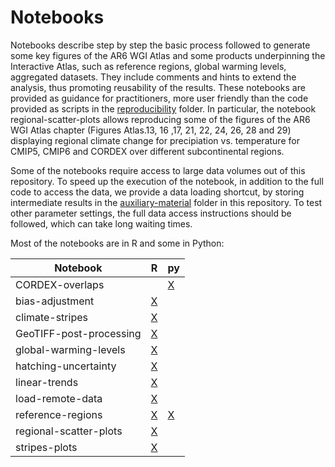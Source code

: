 # Notebooks

Notebooks describe step by step the basic process followed to generate some key figures of the AR6 WGI Atlas and some products underpinning the Interactive Atlas, such as reference regions, global warming levels, aggregated datasets. They include comments and hints to extend the analysis, thus promoting reusability of the results. These notebooks are provided as guidance for practitioners, more user friendly than the code provided as scripts in the [reproducibility](../reproducibility) folder. In particular, the notebook regional-scatter-plots allows reproducing some of the figures of the AR6 WGI Atlas chapter (Figures Atlas.13, 16 ,17, 21, 22, 24, 26, 28 and 29) displaying regional climate change for precipiation vs. temperature for CMIP5, CMIP6 and CORDEX over different subcontinental regions. 

Some of the notebooks require access to large data volumes out of this repository. To speed up the execution of the notebook, in addition to the full code to access the data, we provide a data loading shortcut, by storing intermediate results in the [auxiliary-material](auxiliary-material) folder in this repository. To test other parameter settings, the full data access instructions should be followed, which can take long waiting times.

Most of the notebooks are in R and some in Python:

Notebook | R | py
------------------------|------------------------------------------|---
CORDEX-overlaps         |                                          | [X](./CORDEX-overlaps_Python.ipynb)
bias-adjustment         | [X](./bias-adjustment_R.ipynb)           |
climate-stripes         | [X](./climate-stripes_R.ipynb)           |
GeoTIFF-post-processing | [X](./GeoTIFF-post-processing_R.ipynb)   |
global-warming-levels   | [X](./global-warming-levels_R.ipynb)     |
hatching-uncertainty    | [X](./hatching-uncertainty_R.ipynb)      |
linear-trends           | [X](./linear-trends_R.ipynb)             |
load-remote-data        | [X](./load-remote-data_R.ipynb)          |
reference-regions       | [X](./reference-regions_R.ipynb)         | [X](./reference-regions_Python.ipynb) 
regional-scatter-plots  | [X](./regional-scatter-plots_R.ipynb)    |
stripes-plots           | [X](./stripes-plots_R.ipynb)             |

